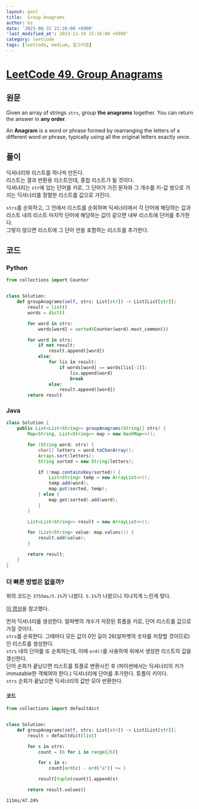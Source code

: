 ```yaml
---
layout: post
title:  Group Anagrams
author: bs
date: '2023-08-31 21:26:00 +0900'
'last_modified_at': 2023-11-19 15:16:00 +0900'
category: leetcode
tags: [leetcode, medium, 알고리즘]
---
```


# [LeetCode 49. Group Anagrams](https://leetcode.com/problems/group-anagrams/)

## 원문
Given an array of strings `strs`, group **the anagrams** together. You can return the answer in **any order**.

An **Anagram** is a word or phrase formed by rearranging the letters of a different word or phrase, typically using all the original letters exactly once.

## 풀이
딕셔너리와 리스트를 하나씩 만든다.<br>
리스트는 결과 반환용 리스트인데, 중첩 리스트가 될 것이다.<br>
딕셔너리는 `str`에 있는 단어를 키로, 그 단어가 가진 문자와 그 개수를 키-값 쌍으로 가지는 딕셔너리를 정렬한 리스트를 값으로 가진다.

`strs`를 순회하고, 그 안에서 리스트를 순회하며 딕셔너리에서 각 단어에 해당하는 값과 리스트 내의 리스트 마지막 단어에 해당하는 값이 같으면 내부 리스트에 단어를 추가한다.<br>
그렇지 않으면 리스트에 그 단어 만을 포함하는 리스트를 추가한다.

## 코드
### Python
```python
from collections import Counter


class Solution:
    def groupAnagrams(self, strs: List[str]) -> List[List[str]]:
        result = list()
        words = dict()

        for word in strs:
            words[word] = sorted(Counter(word).most_common())

        for word in strs:
            if not result:
                result.append([word])
            else:
                for lis in result:
                    if words[word] == words[lis[-1]]:
                        lis.append(word)
                        break
                else:
                    result.append([word])
        return result
```

### Java
```java
class Solution {
    public List<List<String>> groupAnagrams(String[] strs) {
        Map<String, List<String>> map = new HashMap<>();

        for (String word: strs) {
            char[] letters = word.toCharArray();
            Arrays.sort(letters);
            String sorted = new String(letters);

            if (!map.containsKey(sorted)) {
                List<String> temp = new ArrayList<>();
                temp.add(word);
                map.put(sorted, temp);
            } else {
                map.get(sorted).add(word);
            }
        }

        List<List<String>> result = new ArrayList<>();

        for (List<String> value: map.values()) {
            result.add(value);
        }

        return result;
    }
}
```

### 더 빠른 방법은 없을까?
위의 코드는 `3755ms/5.1%`가 나왔다. `5.1%`가 나왔으니 지나치게 느린게 맞다.

[이 영상](https://www.youtube.com/watch?v=vzdNOK2oB2E)을 참고했다.

먼저 딕셔너리를 생성한다. 알파벳의 개수가 저장된 튜플을 키로, 단어 리스트를 값으로 가질 것이다.<br>
`strs`를 순회한다. 그때마다 모든 값이 0인 길이 26(알파벳의 숫자를 저장할 것이므로)인 리스트를 생성한다.<br>
`strs` 내의 단어를 또 순회하는데, 이때 `ord()`를 사용하여 위에서 생성한 리스트의 값을 갱신한다.<br>
단어 순회가 끝났으면 리스트를 튜플로 변환시킨 후 (파이썬에서는 딕셔너리의 키가 immutable한 객체여야 한다.) 딕셔너리에 단어를 추가한다. 튜플이 키이다.<br>
`strs` 순회가 끝났으면 딕셔너리의 값만 모아 반환한다.

#### 코드
```python
from collections import defaultdict


class Solution:
    def groupAnagrams(self, strs: List[str]) -> List[List[str]]:
        result = defaultdict(list)

        for s in strs:
            count = [0 for i in range(26)]

            for c in s:
                count[ord(c) - ord("a")] += 1

            result[tuple(count)].append(s)

        return result.values()
```

`111ms/47.24%`